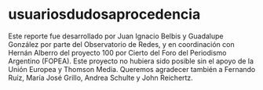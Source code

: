 # usuariosdudosaprocedencia
Este reporte fue desarrollado por Juan Ignacio Belbis y Guadalupe González por parte del Observatorio de Redes, y en coordinación con Hernán Alberro del proyecto 100 por Cierto del Foro del Periodismo Argentino (FOPEA). Este proyecto no hubiera sido posible sin el apoyo de la Unión Europea y Thomson Media.  Queremos agradecer también a Fernando Ruíz, María José Grillo, Andrea Schulte y John Reichertz.
